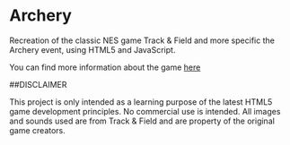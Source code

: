 Archery
=========

Recreation of the classic NES game Track & Field and more specific the Archery event, using HTML5 and JavaScript.

You can find more information about the game [here](http://en.wikipedia.org/wiki/Track_%26_Field_(video_game))

##DISCLAIMER

This project is only intended as a learning purpose of the latest HTML5 game development principles.
No commercial use is intended. All images and sounds used are from Track & Field and are property of the original game creators.
